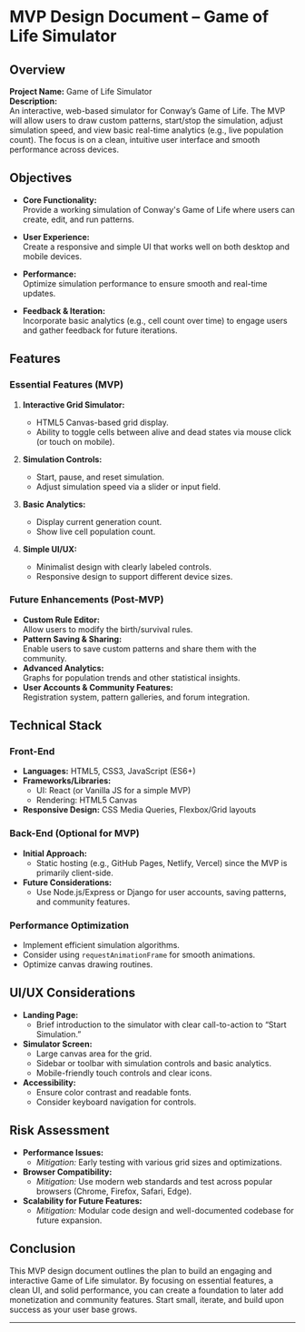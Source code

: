 # MVP Design Document – Game of Life Simulator

## Overview

**Project Name:** Game of Life Simulator  
**Description:**  
An interactive, web-based simulator for Conway’s Game of Life. The MVP will allow users to draw custom patterns, start/stop the simulation, adjust simulation speed, and view basic real-time analytics (e.g., live population count). The focus is on a clean, intuitive user interface and smooth performance across devices.

## Objectives

- **Core Functionality:**  
  Provide a working simulation of Conway's Game of Life where users can create, edit, and run patterns.

- **User Experience:**  
  Create a responsive and simple UI that works well on both desktop and mobile devices.

- **Performance:**  
  Optimize simulation performance to ensure smooth and real-time updates.

- **Feedback & Iteration:**  
  Incorporate basic analytics (e.g., cell count over time) to engage users and gather feedback for future iterations.

## Features

### Essential Features (MVP)

1. **Interactive Grid Simulator:**
   - HTML5 Canvas-based grid display.
   - Ability to toggle cells between alive and dead states via mouse click (or touch on mobile).

2. **Simulation Controls:**
   - Start, pause, and reset simulation.
   - Adjust simulation speed via a slider or input field.

3. **Basic Analytics:**
   - Display current generation count.
   - Show live cell population count.

4. **Simple UI/UX:**
   - Minimalist design with clearly labeled controls.
   - Responsive design to support different device sizes.

### Future Enhancements (Post-MVP)

- **Custom Rule Editor:**  
  Allow users to modify the birth/survival rules.
- **Pattern Saving & Sharing:**  
  Enable users to save custom patterns and share them with the community.
- **Advanced Analytics:**  
  Graphs for population trends and other statistical insights.
- **User Accounts & Community Features:**  
  Registration system, pattern galleries, and forum integration.

## Technical Stack

### Front-End
- **Languages:** HTML5, CSS3, JavaScript (ES6+)
- **Frameworks/Libraries:**  
  - UI: React (or Vanilla JS for a simple MVP)  
  - Rendering: HTML5 Canvas
- **Responsive Design:** CSS Media Queries, Flexbox/Grid layouts

### Back-End (Optional for MVP)
- **Initial Approach:**  
  - Static hosting (e.g., GitHub Pages, Netlify, Vercel) since the MVP is primarily client-side.
- **Future Considerations:**  
  - Use Node.js/Express or Django for user accounts, saving patterns, and community features.

### Performance Optimization
- Implement efficient simulation algorithms.
- Consider using `requestAnimationFrame` for smooth animations.
- Optimize canvas drawing routines.

## UI/UX Considerations

- **Landing Page:**  
  - Brief introduction to the simulator with clear call-to-action to “Start Simulation.”
- **Simulator Screen:**  
  - Large canvas area for the grid.
  - Sidebar or toolbar with simulation controls and basic analytics.
  - Mobile-friendly touch controls and clear icons.
- **Accessibility:**  
  - Ensure color contrast and readable fonts.
  - Consider keyboard navigation for controls.

## Risk Assessment

- **Performance Issues:**  
  - *Mitigation:* Early testing with various grid sizes and optimizations.
- **Browser Compatibility:**  
  - *Mitigation:* Use modern web standards and test across popular browsers (Chrome, Firefox, Safari, Edge).
- **Scalability for Future Features:**  
  - *Mitigation:* Modular code design and well-documented codebase for future expansion.

## Conclusion

This MVP design document outlines the plan to build an engaging and interactive Game of Life simulator. By focusing on essential features, a clean UI, and solid performance, you can create a foundation to later add monetization and community features. Start small, iterate, and build upon success as your user base grows.

---